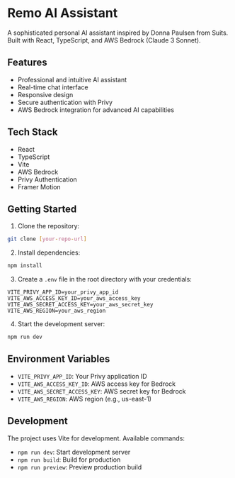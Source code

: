 # Remo AI Assistant

A sophisticated personal AI assistant inspired by Donna Paulsen from Suits. Built with React, TypeScript, and AWS Bedrock (Claude 3 Sonnet).

## Features

- Professional and intuitive AI assistant
- Real-time chat interface
- Responsive design
- Secure authentication with Privy
- AWS Bedrock integration for advanced AI capabilities

## Tech Stack

- React
- TypeScript
- Vite
- AWS Bedrock
- Privy Authentication
- Framer Motion

## Getting Started

1. Clone the repository:
```bash
git clone [your-repo-url]
```

2. Install dependencies:
```bash
npm install
```

3. Create a `.env` file in the root directory with your credentials:
```env
VITE_PRIVY_APP_ID=your_privy_app_id
VITE_AWS_ACCESS_KEY_ID=your_aws_access_key
VITE_AWS_SECRET_ACCESS_KEY=your_aws_secret_key
VITE_AWS_REGION=your_aws_region
```

4. Start the development server:
```bash
npm run dev
```

## Environment Variables

- `VITE_PRIVY_APP_ID`: Your Privy application ID
- `VITE_AWS_ACCESS_KEY_ID`: AWS access key for Bedrock
- `VITE_AWS_SECRET_ACCESS_KEY`: AWS secret key for Bedrock
- `VITE_AWS_REGION`: AWS region (e.g., us-east-1)

## Development

The project uses Vite for development. Available commands:

- `npm run dev`: Start development server
- `npm run build`: Build for production
- `npm run preview`: Preview production build 